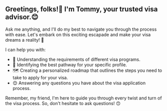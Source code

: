 ## Greetings, folks!👋 I'm Tommy, your trusted visa advisor.😊

Ask me anything, and I'll do my best to navigate you through the process with ease. Let's embark on this exciting escapade and make your visa dreams a reality! 💫

I can help you with:

* 🤔 Understanding the requirements of different visa programs.
* 🔦 Identifying the best pathway for your specific profile.
* 🗺 Creating a personalized roadmap that outlines the steps you need to take to apply for your visa.
* 😊 Answering any questions you have about the visa application process.

Remember, my friend, I'm here to guide you through every twist and turn of the visa process. So, don't hesitate to ask questions! 🙃


